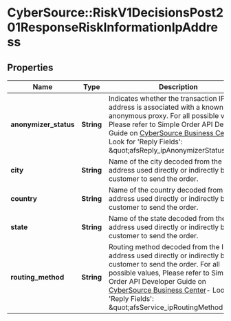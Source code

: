 # CyberSource::RiskV1DecisionsPost201ResponseRiskInformationIpAddress

## Properties
Name | Type | Description | Notes
------------ | ------------- | ------------- | -------------
**anonymizer_status** | **String** | Indicates whether the transaction IP address is associated with a known anonymous proxy. For all possible values, Please refer to Simple Order API Developer Guide on [CyberSource Business Center](https://ebc2.cybersource.com/ebc2/)- Look for &#39;Reply Fields&#39;: \&quot;afsReply_ipAnonymizerStatus\&quot;.  | [optional] 
**city** | **String** | Name of the city decoded from the IP address used directly or indirectly by the customer to send the order.  | [optional] 
**country** | **String** | Name of the country decoded from the IP address used directly or indirectly by the customer to send the order.  | [optional] 
**state** | **String** | Name of the state decoded from the IP address used directly or indirectly by the customer to send the order.  | [optional] 
**routing_method** | **String** | Routing method decoded from the IP address used directly or indirectly by the customer to send the order. For all possible values, Please refer to Simple Order API Developer Guide on [CyberSource Business Center](https://ebc2.cybersource.com/ebc2/)- Look for &#39;Reply Fields&#39;: \&quot;afsService_ipRoutingMethod \&quot;.  | [optional] 


